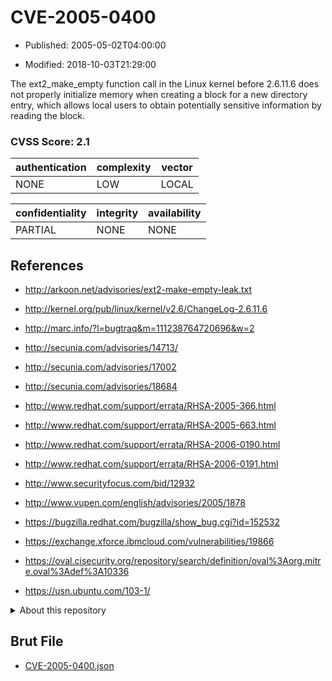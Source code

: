# CVE-2005-0400

- Published: 2005-05-02T04:00:00

- Modified: 2018-10-03T21:29:00

The ext2_make_empty function call in the Linux kernel before 2.6.11.6 does not properly initialize memory when creating a block for a new directory entry, which allows local users to obtain potentially sensitive information by reading the block.

### CVSS Score: **2.1**

| authentication | complexity | vector |
| --- | --- | --- |
| NONE | LOW | LOCAL |

| confidentiality | integrity | availability |
| --- | --- | --- |
| PARTIAL | NONE | NONE |

## References

* http://arkoon.net/advisories/ext2-make-empty-leak.txt

* http://kernel.org/pub/linux/kernel/v2.6/ChangeLog-2.6.11.6

* http://marc.info/?l=bugtraq&m=111238764720696&w=2

* http://secunia.com/advisories/14713/

* http://secunia.com/advisories/17002

* http://secunia.com/advisories/18684

* http://www.redhat.com/support/errata/RHSA-2005-366.html

* http://www.redhat.com/support/errata/RHSA-2005-663.html

* http://www.redhat.com/support/errata/RHSA-2006-0190.html

* http://www.redhat.com/support/errata/RHSA-2006-0191.html

* http://www.securityfocus.com/bid/12932

* http://www.vupen.com/english/advisories/2005/1878

* https://bugzilla.redhat.com/bugzilla/show_bug.cgi?id=152532

* https://exchange.xforce.ibmcloud.com/vulnerabilities/19866

* https://oval.cisecurity.org/repository/search/definition/oval%3Aorg.mitre.oval%3Adef%3A10336

* https://usn.ubuntu.com/103-1/

<details>
<summary>About this repository</summary> 

  This repository is part of the project [Live Hack CVE](https://github.com/Live-Hack-CVE). Main website can be found [www.live-hack.org](https://www.live-hack.org) 
  
  Made by [Sn0wAlice](https://github.com/Sn0wAlice) for the people that care about security and need to have a feed of the latest CVEs. Hope you enjoy it, don't forget to star the repo and follow me on [Twitter](https://twitter.com/Sn0wAlice) and [Github](https://github.com/Sn0wAlice). And that is my [personnal website](https://www.alice-snow.me/)

  - [Home Page](https://github.com/Live-Hack-CVE)
  - [Framework](https://github.com/Live-Hack-CVE/cve-framework)
  - [CVE database](https://github.com/Live-Hack-CVE/full_database)
  - [Changelog](https://github.com/Live-Hack-CVE/Changelog)
</details>

## Brut File

* [CVE-2005-0400.json](https://raw.githubusercontent.com/Live-Hack-CVE/full_database/main/cves/2005/CVE-2005-0400.json)

